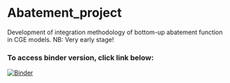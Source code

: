 # Abatement_project
Development of integration methodology of bottom-up abatement function in CGE models. NB: Very early stage!

### To access binder version, click link below:

[![Binder](https://mybinder.org/badge_logo.svg)](https://mybinder.org/v2/gh/ChampionApe/Abatement_project/master?urlpath=lab)
